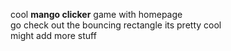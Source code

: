 cool <strong>mango clicker</strong> game with homepage <br>
go check out the bouncing rectangle its pretty cool <br>
might add more stuff

